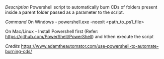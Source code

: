 *Description*
Powershell script to automatically burn CDs of folders present inside a parent folder passed as a parameter to the script.

*Command*
On Windows -
powershell.exe -noexit <path_to_ps1_file>

On Mac/Linux -
Install Powershell first (Refer: https://github.com/PowerShell/PowerShell) and hthen execute the script

*Credits*
https://www.adamtheautomator.com/use-powershell-to-automate-burning-cds/
